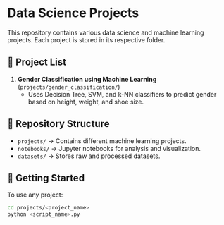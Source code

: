 # Data Science Projects

This repository contains various data science and machine learning projects. Each project is stored in its respective folder.

## 📂 Project List
1. **Gender Classification using Machine Learning** (`projects/gender_classification/`)
   - Uses Decision Tree, SVM, and k-NN classifiers to predict gender based on height, weight, and shoe size.


## 📌 Repository Structure
- `projects/` → Contains different machine learning projects.
- `notebooks/` → Jupyter notebooks for analysis and visualization.
- `datasets/` → Stores raw and processed datasets.

## 🚀 Getting Started
To use any project:
```sh
cd projects/<project_name>
python <script_name>.py
